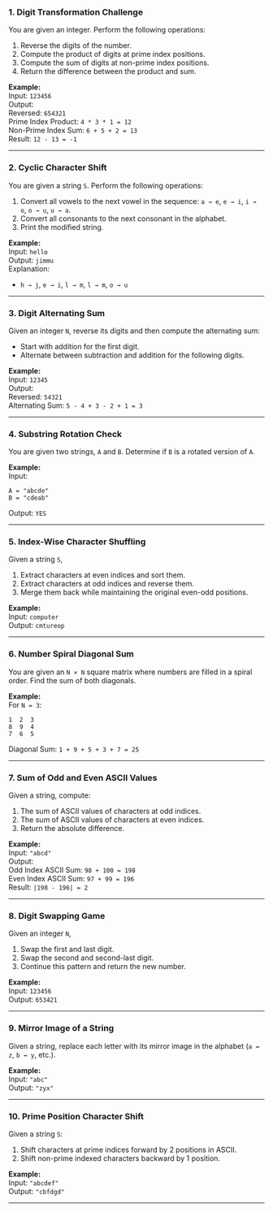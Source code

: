 

### 1. **Digit Transformation Challenge**  
You are given an integer. Perform the following operations:  
1. Reverse the digits of the number.  
2. Compute the product of digits at prime index positions.  
3. Compute the sum of digits at non-prime index positions.  
4. Return the difference between the product and sum.  

**Example:**  
Input: `123456`  
Output:  
Reversed: `654321`  
Prime Index Product: `4 * 3 * 1 = 12`  
Non-Prime Index Sum: `6 + 5 + 2 = 13`  
Result: `12 - 13 = -1`  

---

### 2. **Cyclic Character Shift**  
You are given a string `S`. Perform the following operations:  
1. Convert all vowels to the next vowel in the sequence: `a → e`, `e → i`, `i → o`, `o → u`, `u → a`.  
2. Convert all consonants to the next consonant in the alphabet.  
3. Print the modified string.  

**Example:**  
Input: `hello`  
Output: `jimmu`  
Explanation:  
- `h → j`, `e → i`, `l → m`, `l → m`, `o → u`  

---

### 3. **Digit Alternating Sum**  
Given an integer `N`, reverse its digits and then compute the alternating sum:  
- Start with addition for the first digit.  
- Alternate between subtraction and addition for the following digits.  

**Example:**  
Input: `12345`  
Output:  
Reversed: `54321`  
Alternating Sum: `5 - 4 + 3 - 2 + 1 = 3`  

---

### 4. **Substring Rotation Check**  
You are given two strings, `A` and `B`. Determine if `B` is a rotated version of `A`.  

**Example:**  
Input:  
```
A = "abcde"
B = "cdeab"
```  
Output: `YES`  

---

### 5. **Index-Wise Character Shuffling**  
Given a string `S`,  
1. Extract characters at even indices and sort them.  
2. Extract characters at odd indices and reverse them.  
3. Merge them back while maintaining the original even-odd positions.  

**Example:**  
Input: `computer`  
Output: `cmtureop`  

---

### 6. **Number Spiral Diagonal Sum**  
You are given an `N × N` square matrix where numbers are filled in a spiral order. Find the sum of both diagonals.  

**Example:**  
For `N = 3`:  
```
1  2  3  
8  9  4  
7  6  5  
```  
Diagonal Sum: `1 + 9 + 5 + 3 + 7 = 25`  

---

### 7. **Sum of Odd and Even ASCII Values**  
Given a string, compute:  
1. The sum of ASCII values of characters at odd indices.  
2. The sum of ASCII values of characters at even indices.  
3. Return the absolute difference.  

**Example:**  
Input: `"abcd"`  
Output:  
Odd Index ASCII Sum: `98 + 100 = 198`  
Even Index ASCII Sum: `97 + 99 = 196`  
Result: `|198 - 196| = 2`  

---

### 8. **Digit Swapping Game**  
Given an integer `N`,  
1. Swap the first and last digit.  
2. Swap the second and second-last digit.  
3. Continue this pattern and return the new number.  

**Example:**  
Input: `123456`  
Output: `653421`  

---

### 9. **Mirror Image of a String**  
Given a string, replace each letter with its mirror image in the alphabet (`a ↔ z`, `b ↔ y`, etc.).  

**Example:**  
Input: `"abc"`  
Output: `"zyx"`  

---

### 10. **Prime Position Character Shift**  
Given a string `S`:  
1. Shift characters at prime indices forward by 2 positions in ASCII.  
2. Shift non-prime indexed characters backward by 1 position.  

**Example:**  
Input: `"abcdef"`  
Output: `"cbfdgd"`  

---
